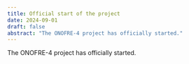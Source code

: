 ```yaml
---
title: Official start of the project
date: 2024-09-01
draft: false
abstract: "The ONOFRE-4 project has officially started."
---
```


The ONOFRE-4 project has officially started.

<!--more-->
